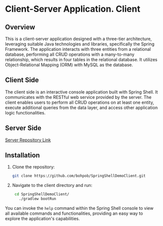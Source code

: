# Client-Server Application. Client

## Overview

This is a client-server application designed with a three-tier architecture, leveraging suitable Java technologies and libraries, specifically the Spring Framework. 
The application interacts with three entities from a relational database, performing all CRUD operations with a many-to-many relationship, which results in four tables in the relational database. 
It utilizes Object-Relational Mapping (ORM) with MySQL as the database.

## Client Side

The client side is an interactive console application built with Spring Shell. It communicates with the RESTful web service provided by the server. 
The client enables users to perform all CRUD operations on at least one entity, execute additional queries from the data layer, and access other application logic functionalities.

## Server Side

[Server Repository Link](https://github.com/bohpob/SpringDemoServer)

## Installation

1. Clone the repository:
   ```bash
   git clone https://github.com/bohpob/SpringShellDemoClient.git
   ```
2. Navigate to the client directory and run:
   ```bash
    cd SpringShellDemoClient/
      ./gradlew bootRun
   ```

You can invoke the `help` command within the Spring Shell console to view all available commands and functionalities, providing an easy way to explore the application's capabilities.
   
